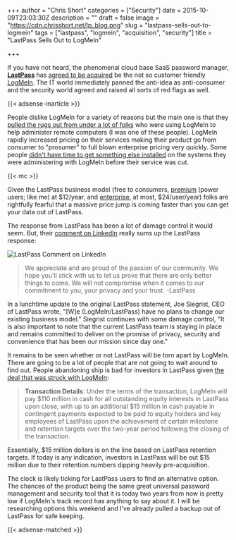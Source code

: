 +++
author = "Chris Short"
categories = ["Security"]
date = 2015-10-09T23:03:30Z
description = ""
draft = false
image = "https://cdn.chrisshort.net/lp_blog.png"
slug = "lastpass-sells-out-to-logmein"
tags = ["lastpass", "logmein", "acquisition", "security"]
title = "LastPass Sells Out to LogMeIn"

+++

If you have not heard, the phenomenal cloud base SaaS password manager, **[LastPass](https://lastpass.com/)** has [agreed to be acquired](https://blog.lastpass.com/2015/10/lastpass-joins-logmein.html/) be the not so customer friendly [LogMeIn](https://secure.logmein.com/). The IT world immediately panned the anti-idea as anti-consumer and the security world agreed and raised all sorts of red flags as well.

{{< adsense-inarticle >}}

People dislike LogMeIn for a variety of reasons but the main one is that they [pulled the rugs out from under a lot of folks](https://community.spiceworks.com/topic/742095-logmein-goodbye) who were using LogMeIn to help administer remote computers (I was one of these people). LogMeIn rapidly increased pricing on their services making their product go from consumer to "prosumer" to full blown enterprise pricing very quickly. Some people [didn't have time to get something else installed](http://www.maximumpc.com/logmein-ends-free-ride-gives-users-7-days-notice-subscribe-or-scram2014/) on the systems they were administering with LogMeIn before their service was cut.

{{< mc >}}

Given the LastPass business model (free to consumers, [premium](https://lastpass.com/go-premium/) (power users; like me) at $12/year, and [enterprise](https://lastpass.com/enterprise/), at most, $24/user/year) folks are rightfully fearful that a massive price jump is coming faster than you can get your data out of LastPass.

The response from LastPass has been a lot of damage control it would seem. But, their [comment on LinkedIn](https://www.linkedin.com/company/lastpass?trk=tyah&trkInfo=clickedVertical%3Acompany%2CclickedEntityId%3A644776%2Cidx%3A2-2-9%2CtarId%3A1444412280222%2Ctas%3Alast) really sums up the LastPass response:

![LastPass Comment on LinkedIn](https://cdn.chrisshort.net/LastPass-LinkedIn.png)

>We appreciate and are proud of the passion of our community. We hope you'll stick with us to let us prove that there are only better things to come. We will not compromise when it comes to our commitment to you, your privacy and your trust. -LastPass

In a lunchtime update to the original LastPass statement, Joe Siegrist, CEO of LastPass wrote, "[W]e (LogMeIn/LastPass) have no plans to change our existing business model." Siegrist continues with some damage control, "It is also important to note that the current LastPass team is staying in place and remains committed to deliver on the promise of privacy, security and convenience that has been our mission since day one."

It remains to be seen whether or not LastPass will be torn apart by LogMeIn. There are going to be a lot of people that are not going to wait around to find out. People abandoning ship is bad for investors in LastPass given [the deal that was struck with LogMeIn](http://blog.logmein.com/investors/logmein-acquire-password-management-leader-lastpass):

>**Transaction Details**:
Under the terms of the transaction, LogMeIn will pay $110 million in cash for all outstanding equity interests in LastPass upon close, with up to an additional $15 million in cash payable in contingent payments expected to be paid to equity holders and key employees of LastPass upon the achievement of certain milestone and retention targets over the two-year period following the closing of the transaction.

Essentially, $15 million dollars is on the line based on LastPass retention targets. If today is any indication, investors in LastPass will be out $15 million due to their retention numbers dipping heavily pre-acquisition.

The clock is likely ticking for LastPass users to find an alternative option. The chances of the product being the same great universal password management and security tool that it is today two years from now is pretty low if LogMeIn's track record has anything to say about it. I will be researching options this weekend and I've already pulled a backup out of LastPass for safe keeping.

{{< adsense-matched >}}
